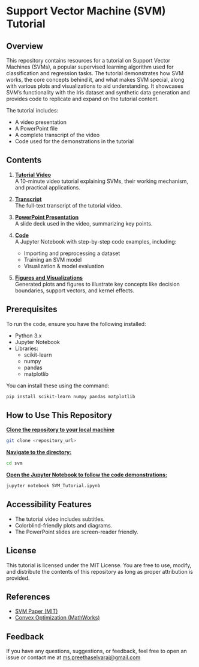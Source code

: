 # Support Vector Machine (SVM) Tutorial

## Overview

This repository contains resources for a tutorial on Support Vector Machines (SVMs), a popular supervised learning algorithm used for classification and regression tasks. The tutorial demonstrates how SVM works, the core concepts behind it, and what makes SVM special, along with various plots and visualizations to aid understanding. It showcases SVM’s functionality with the Iris dataset and synthetic data generation and provides code to replicate and expand on the tutorial content.

The tutorial includes:
- A video presentation
- A PowerPoint file
- A complete transcript of the video
- Code used for the demonstrations in the tutorial

## Contents
1. **[Tutorial Video](#tutorial-video)**  
   A 10-minute video tutorial explaining SVMs, their working mechanism, and practical applications.  
   
2. **[Transcript](#transcript)**  
   The full-text transcript of the tutorial video.  
   
3. **[PowerPoint Presentation](#powerpoint-presentation)**  
   A slide deck used in the video, summarizing key points.  
   
4. **[Code](#code)**  
   A Jupyter Notebook with step-by-step code examples, including:  
   - Importing and preprocessing a dataset  
   - Training an SVM model  
   - Visualization & model evaluation  
   
5. **[Figures and Visualizations](#figures-and-visualizations)**  
   Generated plots and figures to illustrate key concepts like decision boundaries, support vectors, and kernel effects.

## Prerequisites

To run the code, ensure you have the following installed:

- Python 3.x
- Jupyter Notebook
- Libraries:
  - scikit-learn
  - numpy
  - pandas
  - matplotlib

You can install these using the command:

```bash
pip install scikit-learn numpy pandas matplotlib
```

## How to Use This Repository

**[Clone the repository to your local machine](#clone-the-repository-to-your-local-machine:)** 

```bash
git clone <repository_url>
```
**[Navigate to the directory:](#navigate-to-the-directory:)** 

```bash
cd svm
```
**[Open the Jupyter Notebook to follow the code demonstrations:](#Open-the-Jupyter-Notebook-to-follow-the-code-demonstrations:)** 

```bash
jupyter notebook SVM_Tutorial.ipynb
```
## Accessibility Features

- The tutorial video includes subtitles.  
- Colorblind-friendly plots and diagrams.
- The PowerPoint slides are screen-reader friendly.

## License

This tutorial is licensed under the MIT License. You are free to use, modify, and distribute the contents of this repository as long as proper attribution is provided.

## References

- [SVM Paper (MIT)](https://web.mit.edu/6.034/wwwbob/svm.pdf)
- [Convex Optimization (MathWorks)](https://www.mathworks.com/discovery/convex-optimization.html)

## Feedback

If you have any questions, suggestions, or feedback, feel free to open an issue or contact me at ms.preethaselvaraj@gmail.com
